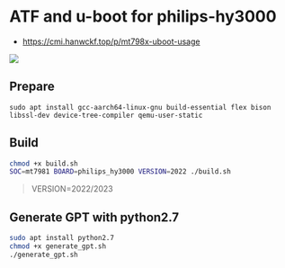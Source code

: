 
# ATF and u-boot for philips-hy3000

- https://cmi.hanwckf.top/p/mt798x-uboot-usage

![](/u-boot.gif)

## Prepare

```
sudo apt install gcc-aarch64-linux-gnu build-essential flex bison libssl-dev device-tree-compiler qemu-user-static
```

## Build

```bash
chmod +x build.sh
SOC=mt7981 BOARD=philips_hy3000 VERSION=2022 ./build.sh
```

> VERSION=2022/2023

## Generate GPT with python2.7

```bash
sudo apt install python2.7
chmod +x generate_gpt.sh
./generate_gpt.sh
```

